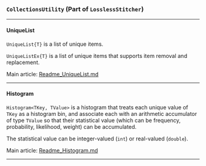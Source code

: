 ﻿### ```CollectionsUtility``` (Part of ```LosslessStitcher```)

---

#### UniqueList

```UniqueList{T}``` is a list of unique items.

```UniqueListEx{T}``` is a list of unique items that supports item removal and replacement.

Main article: [Readme_UniqueList.md](Readme_UniqueList.md)

---

#### Histogram

```Histogram<TKey, TValue>``` is a histogram that treats each unique value of ```TKey``` as a histogram bin,
and associate each with an arithmetic accumulator of type ```TValue``` so that their statistical value
(which can be frequency, probability, likelihood, weight) can be accumulated.

The statistical value can be integer-valued (```int```) or real-valued (```double```).

Main article: [Readme_Histogram.md](Readme_Histogram.md)

---

